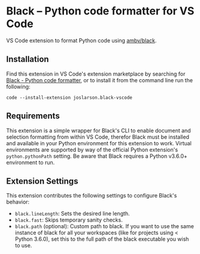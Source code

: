 # Black – Python code formatter for VS Code

VS Code extension to format Python code using [ambv/black](https://github.com/ambv/black).


## Installation

Find this extension in VS Code's extension marketplace by searching for [Black - Python code formatter](https://marketplace.visualstudio.com/items?itemName=joslarson.black-vscode), or to install it from the command line run the following:

```
code --install-extension joslarson.black-vscode
```


## Requirements

This extension is a simple wrapper for Black's CLI to enable document and selection formatting from within VS Code, therefor Black must be installed and available in your Python environment for this extension to work. Virtual environments are supported by way of the official Python extension's `python.pythonPath` setting. Be aware that Black requires a Python v3.6.0+ environment to run.


## Extension Settings

This extension contributes the following settings to configure Black's behavior:

* `black.lineLength`: Sets the desired line length.
* `black.fast`: Skips temporary sanity checks.
* `black.path` (optional): Custom path to black. If you want to use the same instance of black for all your workspaces (like for projects using < Python 3.6.0), set this to the full path of the black executable you wish to use.
